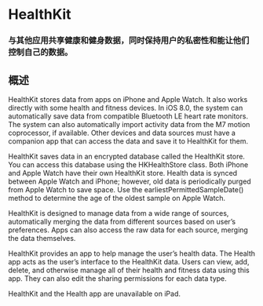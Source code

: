# HealthKit
### 与其他应用共享健康和健身数据，同时保持用户的私密性和能让他们控制自己的数据。
## 概述
HealthKit stores data from apps on iPhone and Apple Watch. It also works directly with some health and fitness devices. In iOS 8.0, the system can automatically save data from compatible Bluetooth LE heart rate monitors. The system can also automatically import activity data from the M7 motion coprocessor, if available. Other devices and data sources must have a companion app that can access the data and save it to HealthKit for them.

HealthKit saves data in an encrypted database called the HealthKit store. You can access this database using the HKHealthStore class. Both iPhone and Apple Watch have their own HealthKit store. Health data is synced between Apple Watch and iPhone; however, old data is periodically purged from Apple Watch to save space. Use the earliestPermittedSampleDate() method to determine the age of the oldest sample on Apple Watch.

HealthKit is designed to manage data from a wide range of sources, automatically merging the data from different sources based on user’s preferences. Apps can also access the raw data for each source, merging the data themselves.

HealthKit provides an app to help manage the user’s health data. The Health app acts as the user’s interface to the HealthKit data. Users can view, add, delete, and otherwise manage all of their health and fitness data using this app. They can also edit the sharing permissions for each data type.

HealthKit and the Health app are unavailable on iPad.
